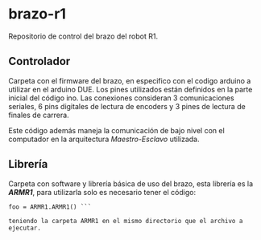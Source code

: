 # brazo-r1
Repositorio de control del brazo del robot R1.

## Controlador
Carpeta con el firmware del brazo, en especifico con el codigo arduino a utilizar en el arduino DUE. Los pines utilizados están definidos en la parte inicial del código ino. Las conexiones consideran 3 comunicaciones seriales, 6 pins digitales de lectura de encoders y 3 pines de lectura de finales de carrera.

Este código además maneja la comunicación de bajo nivel con el computador en la arquitectura _Maestro-Esclavo_ utilizada.

## Librería
Carpeta con software y librería básica de uso del brazo, esta librería es la **_ARMR1_**, para utilizarla solo es necesario tener el código: 

``` Import ARMR1 
foo = ARMR1.ARMR1() ```

teniendo la carpeta ARMR1 en el mismo directorio que el archivo a ejecutar.


